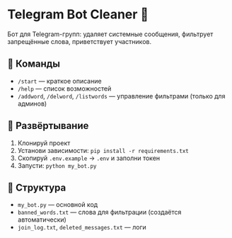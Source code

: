 # Telegram Bot Cleaner 🤖

Бот для Telegram-групп: удаляет системные сообщения, фильтрует запрещённые слова, приветствует участников.

## 📌 Команды
- `/start` — краткое описание
- `/help` — список возможностей
- `/addword`, `/delword`, `/listwords` — управление фильтрами (только для админов)

## 🚀 Развёртывание
1. Клонируй проект
2. Установи зависимости: `pip install -r requirements.txt`
3. Скопируй `.env.example` → `.env` и заполни токен
4. Запусти: `python my_bot.py`

## 📂 Структура
- `my_bot.py` — основной код
- `banned_words.txt` — слова для фильтрации (создаётся автоматически)
- `join_log.txt`, `deleted_messages.txt` — логи
